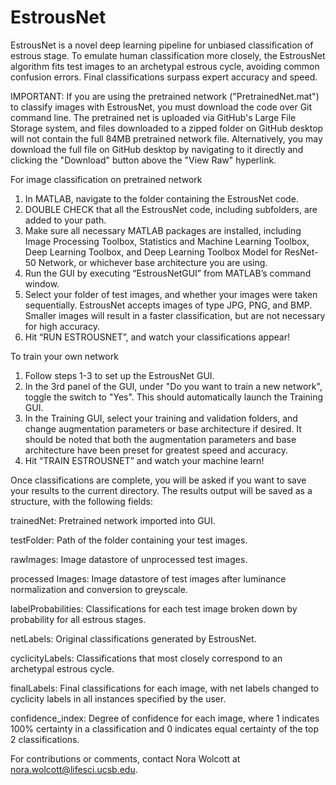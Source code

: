 # EstrousNet

EstrousNet is a novel deep learning pipeline for unbiased classification of estrous stage. To emulate human classification more closely, the EstrousNet algorithm fits test images to an archetypal estrous cycle, avoiding common confusion errors. Final classifications surpass expert accuracy and speed.

IMPORTANT: If you are using the pretrained network ("PretrainedNet.mat") to classify images with EstrousNet, you must download the code over Git command line. The pretrained net is uploaded via GitHub's Large File Storage system, and files downloaded to a zipped folder on GitHub desktop will not contain the full 84MB pretrained network file. Alternatively, you may download the full file on GitHub desktop by navigating to it directly and clicking the "Download" button above the "View Raw" hyperlink. 

For image classification on pretrained network
1) In MATLAB, navigate to the folder containing the EstrousNet code.
2) DOUBLE CHECK that all the EstrousNet code, including subfolders, are added to your path.
3) Make sure all necessary MATLAB packages are installed, including Image Processing Toolbox, Statistics and Machine Learning Toolbox, Deep Learning Toolbox, and Deep Learning Toolbox Model for ResNet-50 Network, or whichever base architecture you are using.
4) Run the GUI by executing “EstrousNetGUI” from MATLAB’s command window.
5)  Select your folder of test images, and whether your images were taken sequentially. EstrousNet accepts images of type JPG, PNG, and BMP. Smaller images will result in a faster classification, but are not necessary for high accuracy. 
6)  Hit “RUN ESTROUSNET”, and watch your classifications appear!


To train your own network
1) Follow steps 1-3 to set up the EstrousNet GUI.
2) In the 3rd panel of the GUI, under "Do you want to train a new network", toggle the switch to "Yes". This should automatically launch the Training GUI.
3) In the Training GUI, select your training and validation folders, and change augmentation parameters or base architecture if desired. It should be noted that both the augmentation parameters and base architecture have been preset for greatest speed and accuracy.
4) Hit “TRAIN ESTROUSNET” and watch your machine learn!


Once classifications are complete, you will be asked if you want to save your results to the current directory. 
The results output will be saved as a structure, with the following fields:

trainedNet:          Pretrained network imported into GUI.

testFolder:          Path of the folder containing your test images.

rawImages:           Image datastore of unprocessed test images.

processed Images:    Image datastore of test images after luminance normalization and conversion to greyscale.

labelProbabilities:  Classifications for each test image broken down by probability for all estrous stages.

netLabels:           Original classifications generated by EstrousNet.

cyclicityLabels:     Classifications that most closely correspond to an archetypal estrous cycle.

finalLabels:         Final classifications for each image, with net labels changed to cyclicity labels in all instances specified by the user.

confidence_index:    Degree of confidence for each image, where 1 indicates 100% certainty in a classification and 0 indicates equal certainty of the top 2        classifications.


For contributions or comments, contact Nora Wolcott at nora.wolcott@lifesci.ucsb.edu.
